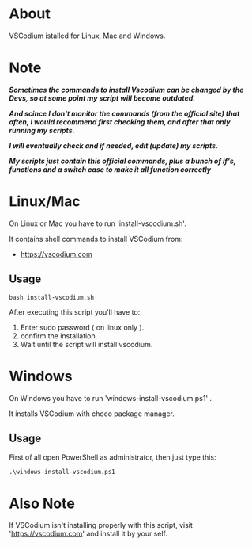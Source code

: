 # About

VSCodium istalled for Linux, Mac and Windows.

# Note
***Sometimes the commands to install Vscodium can be changed by the Devs, so at some point my script will become outdated.*** 

***And scince I don't monitor the commands (from the official site) that often, I would recommend first checking them, and after that only running my scripts.***

***I will eventually check and if needed, edit (update) my scripts.***

***My scripts just contain this official commands, plus a bunch of if's, functions and a switch case to make it all function correctly***

# Linux/Mac
On Linux or Mac you have to run 'install-vscodium.sh'.

It contains shell commands to install VSCodium from:
- https://vscodium.com

## Usage
```
bash install-vscodium.sh
```
After executing this script you'll have to:
1. Enter sudo password ( on linux only ).
2. confirm the installation.
3. Wait until the script will install vscodium.

# Windows
On Windows you have to run 'windows-install-vscodium.ps1' .

It installs VSCodium with choco package manager.

## Usage
First of all open PowerShell as administrator, then just type this:
```
.\windows-install-vscodium.ps1
```

# Also Note
If VSCodium isn't installing properly with this script, visit 'https://vscodium.com' and install it by your self.
